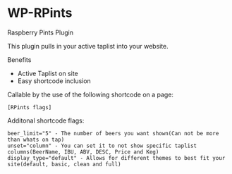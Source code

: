 # WP-RPints
Raspberry Pints Plugin

This plugin pulls in your active taplist into your website.

Benefits

- Active Taplist on site
- Easy shortcode inclusion


Callable by the use of the following shortcode on a page:
```
[RPints flags]
```
Additonal shortcode flags:
```
beer_limit="5" - The number of beers you want shown(Can not be more than whats on tap)
unset="column" - You can set it to not show specific taplist columns(BeerName, IBU, ABV, DESC, Price and Keg)
display_type="default" - Allows for different themes to best fit your site(default, basic, clean and full)
```

